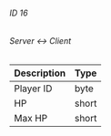 ###### ID 16
###### Server <-> Client
| Description | Type |
|-------------|------|
| Player ID | byte |
| HP        | short |
| Max HP    | short |